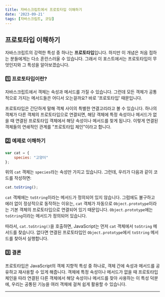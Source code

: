 ```yaml
---
title: 자바스크립트에서 프로토타입 이해하기
date: '2023-09-21'
tags: [자바스크립트, 코딩]
---
```


## 프로토타입 이해하기

자바스크립트의 강력한 특성 중 하나는 **프로토타입**입니다. 하지만 이 개념은 처음 접하는 분들에게는 다소 혼란스러울 수 있습니다. 그래서 이 포스트에서는 프로토타입이 무엇인지와 그 특성을 알아보겠습니다.

### 1️⃣ 프로토타입이란?

자바스크립트에서 객체는 속성과 메서드를 가질 수 있습니다. 그런데 모든 객체가 공통적으로 가지는 메서드들은 어디서 오는걸까요? 바로 '프로토타입' 때문입니다.

프로토타입은 간단하게 말해 객체 사이의 특별한 연결고리라고 볼 수 있습니다. 하나의 객체가 다른 객체의 프로토타입으로 연결되면, 해당 객체에 특정 속성이나 메서드가 없을 때 연결된 프로토타입 객체에서 해당 속성이나 메서드를 찾게 됩니다. 이렇게 연결된 객체들의 연쇄적인 관계를 "프로토타입 체인"이라고 합니다.

### 2️⃣ 예제로 이해하기

```javascript
var cat = {
    species: "고양이"
};
```

위의 `cat` 객체는 `species`라는 속성만 가지고 있습니다. 그런데, 우리가 다음과 같이 코드를 작성하면:

```javascript
cat.toString();
```

`cat` 객체에는 `toString`이라는 메서드가 정의되어 있지 않습니다. 그럼에도 불구하고 에러 없이 정상적으로 동작하는 이유는, `cat` 객체가 자동으로 `Object.prototype`이라는 기본 객체의 프로토타입으로 연결되어 있기 때문입니다. `Object.prototype`에는 `toString`이라는 메서드가 정의되어 있습니다.

따라서, `cat.toString()`을 호출하면, JavaScript는 먼저 `cat` 객체에서 `toString` 메서드를 찾습니다. 없다면 연결된 프로토타입인 `Object.prototype`에서 `toString` 메서드를 찾아서 실행합니다.

### 3️⃣ 결론

프로토타입은 JavaScript의 객체 지향적 특성 중 하나로, 객체 간에 속성과 메서드를 공유하고 재사용할 수 있게 해줍니다. 객체에 특정 속성이나 메서드가 없을 때 프로토타입 체인을 따라 연결된 다른 객체에서 해당 속성이나 메서드를 찾아 사용하는 이 특성 덕분에, 우리는 공통된 기능을 여러 객체에 걸쳐 쉽게 활용할 수 있습니다.

---
